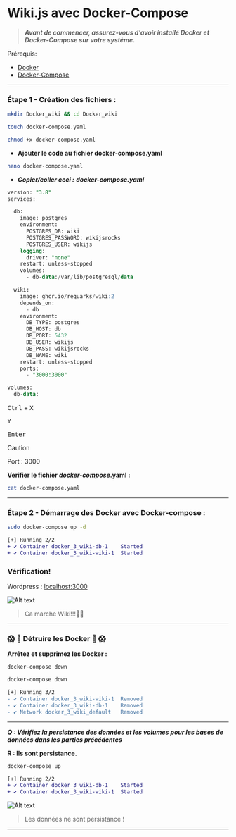 #  Wiki.js avec Docker-Compose

> ***Avant de commencer, assurez-vous d'avoir installé Docker et Docker-Compose sur votre système.***

Prérequis:

- [Docker](https://docs.docker.com/engine/install/)
- [Docker-Compose](https://docs.docker.com/compose/install/)


---

### Étape 1 - Création des fichiers :

```bash
mkdir Docker_wiki && cd Docker_wiki
```
```bash
touch docker-compose.yaml
```
```bash
chmod +x docker-compose.yaml
```


- **Ajouter le code au fichier docker-compose.yaml**

```bash 
nano docker-compose.yaml
 ```
 - ***Copier/coller ceci :***
 ***docker-compose.yaml***

```sql
version: "3.8"
services:

  db:
    image: postgres
    environment:
      POSTGRES_DB: wiki
      POSTGRES_PASSWORD: wikijsrocks
      POSTGRES_USER: wikijs
    logging:
      driver: "none"
    restart: unless-stopped
    volumes:
      - db-data:/var/lib/postgresql/data

  wiki:
    image: ghcr.io/requarks/wiki:2
    depends_on:
      - db
    environment:
      DB_TYPE: postgres
      DB_HOST: db
      DB_PORT: 5432
      DB_USER: wikijs
      DB_PASS: wikijsrocks
      DB_NAME: wiki
    restart: unless-stopped
    ports:
      - "3000:3000"

volumes:
  db-data:
```
<kbd>Ctrl</kbd> + <kbd>X</kbd>

<kbd>Y</kbd>

<kbd>Enter</kbd>  

> [!CAUTION]
> Port : 3000

  **Verifier le fichier ***docker-compose***.yaml :**
```bash
cat docker-compose.yaml
```

---


### Étape 2 - Démarrage des Docker avec Docker-compose :
```bash
sudo docker-compose up -d
```
```diff
[+] Running 2/2
+ ✔ Container docker_3_wiki-db-1    Started
+ ✔ Container docker_3_wiki-wiki-1  Started
 ```

 ### Vérification!

Wordpress : [localhost:3000
](http://localhost:3000)


 ![Alt text](https://github.com/Plangloi/420-AJ5-RO_-Evaluation-Formative-1/blob/main/Docker_1/Photos/wiki%20at%209.51.09%20PM.png?raw=true)
> Ca marche Wiki!!!🤘🏻 

---
### 😱 🚨 **Détruire les Docker** 🚨 😱

**Arrêtez et supprimez les Docker :**

```bash
docker-compose down
```
```diff
docker-compose down

[+] Running 3/2
- ✔ Container docker_3_wiki-wiki-1  Removed
- ✔ Container docker_3_wiki-db-1    Removed
- ✔ Network docker_3_wiki_default   Removed
```
---

***Q : Vérifiez la persistance des données et les volumes pour les bases de données dans les parties précédentes***

**R : Ils sont persistance.**

```bash
docker-compose up
```
```diff
[+] Running 2/2
+ ✔ Container docker_3_wiki-db-1    Started
+ ✔ Container docker_3_wiki-wiki-1  Started
```
 ![Alt text](https://github.com/Plangloi/420-AJ5-RO_-Evaluation-Formative-1/blob/main/Docker_1/Photos/wiki%20lost.png?raw=true)
> Les données ne sont persistance !


---
